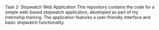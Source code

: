 Task 2: Stopwatch Web Application This repository contains the code for a simple web-based stopwatch application, developed as part of my internship training. The application features a user-friendly interface and basic stopwatch functionality.
